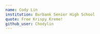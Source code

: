 ```yaml
---
name: Cody Lin
institution: Burbank Senior High School
quote: Free Krispy Kreme!
github_user: Chodylin
---
```

